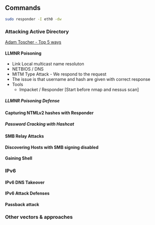 ## Commands

```bash
sudo responder -I eth0 -dw 


```


### Attacking Active Directory
[Adam Toscher - Top 5 ways](https://adam-toscher.medium.com/top-five-ways-i-got-domain-admin-on-your-internal-network-before-lunch-2018-edition-82259ab73aaa)

#### LLMNR Poisoning
- Link Local multicast name resoluton
- NETBIOS / DNS
- MITM Type Attack - We respond to the request
- The issue is that username and hash are given with correct response
- Tools
    - Impacket / Responder [Start before nmap and nessus scan]
 


##### LLMNR Poisoning Defense


#### Capturing NTMLv2 hashes with Responder


##### Password Cracking with Hashcat


#### SMB Relay Attacks


#### Discovering Hosts with SMB signing disabled


#### Gaining Shell


### IPv6

#### IPv6 DNS Takeover


#### IPv6 Attack Defenses


#### Passback attack


### Other vectors & approaches




